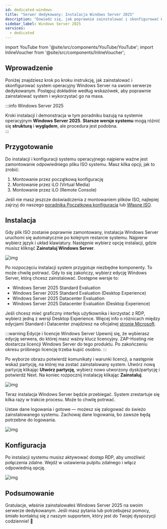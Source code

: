 ```yaml
---
id: dedicated-windows
title: "Serwer dedykowany: Instalacja Windows Server 2025"
description: "Dowiedz się, jak poprawnie zainstalować i skonfigurować Windows Server 2025 na swoim serwerze dedykowanym, aby uzyskać optymalną wydajność → Sprawdź teraz"
sidebar_label: Windows Server 2025
services:
  - dedicated
---
```


import YouTube from '@site/src/components/YouTube/YouTube';
import InlineVoucher from '@site/src/components/InlineVoucher';

## Wprowadzenie
Poniżej znajdziesz krok po kroku instrukcję, jak zainstalować i skonfigurować system operacyjny Windows Server na swoim serwerze dedykowanym. Postępuj dokładnie według wskazówek, aby poprawnie zainstalować system i wykorzystać go na maxa.



:::info Windows Server 2025

Kroki instalacji i demonstracja w tym poradniku bazują na systemie operacyjnym **Windows Server 2025**. **Starsze wersje systemu** mogą różnić się **strukturą** i **wyglądem**, ale procedura jest podobna.  
:::



<InlineVoucher />

## Przygotowanie
Do instalacji i konfiguracji systemu operacyjnego najpierw ważne jest zamontowanie odpowiedniego pliku ISO systemu. Masz kilka opcji, jak to zrobić:

1. Montowanie przez początkową konfigurację
2. Montowanie przez iLO (Virtual Media)
3. Montowanie przez iLO (Remote Console)

Jeśli nie masz jeszcze doświadczenia z montowaniem plików ISO, najlepiej zajrzyj do naszego [poradnika Początkowa konfiguracja](dedicated-setup.md) lub [Własne ISO](dedicated-iso.md).



## Instalacja

Gdy plik ISO zostanie poprawnie zamontowany, instalacja Windows Server uruchomi się automatycznie po kolejnym restarcie systemu. Najpierw wybierz język i układ klawiatury. Następnie wybierz opcję instalacji, gdzie musisz kliknąć **Zainstaluj Windows Server**.

![img](https://screensaver01.zap-hosting.com/index.php/s/gW4cr5WDGYEdBzw/download)

Po rozpoczęciu instalacji system przygotuje niezbędne komponenty. To może chwilę potrwać. Gdy to się zakończy, wybierz edycję Windows Server, którą chcesz zainstalować. Dostępne wersje to:

- Windows Server 2025 Standard Evaluation
- Windows Server 2025 Standard Evaluation (Desktop Experience)
- Windows Server 2025 Datacenter Evaluation
- Windows Server 2025 Datacenter Evaluation (Desktop Experience)

Jeśli chcesz mieć graficzny interfejs użytkownika i korzystać z RDP, wybierz jedną z wersji Desktop Experience. Więcej info o różnicach między edycjami Standard i Datacenter znajdziesz na oficjalnej [stronie Microsoft](https://learn.microsoft.com/en-us/windows-server/get-started/editions-comparison?pivots=windows-server-2025).

:::warning Edycje i licencje Windows Server
Upewnij się, że wybierasz edycję serwera, do której masz ważny klucz licencyjny. ZAP-Hosting nie dostarcza licencji Windows Server do tego produktu. Po zakończeniu okresu próbnego licencję trzeba kupić osobno.
:::

Po wyborze obrazu potwierdź komunikaty i warunki licencji, a następnie wskaż partycję, na której ma zostać zainstalowany system. Utwórz nową partycję klikając **Utwórz partycję**, wybierz nowo utworzony dysk/partycję i potwierdź Next. Na koniec rozpocznij instalację klikając **Zainstaluj**.

![img](https://screensaver01.zap-hosting.com/index.php/s/2RQcBKiqoJE9MAg/download)

Teraz instalacja Windows Server będzie przebiegać. System zrestartuje się kilka razy w trakcie procesu. Może to chwilę potrwać.

Ustaw dane logowania i gotowe — możesz się zalogować do świeżo zainstalowanego systemu. Zachowaj dane logowania, bo zawsze będą potrzebne do logowania.

![img](https://screensaver01.zap-hosting.com/index.php/s/FiXwH85pT24DYnJ/download)



## Konfiguracja

Po instalacji systemu musisz aktywować dostęp RDP, aby umożliwić połączenia zdalne. Wejdź w ustawienia pulpitu zdalnego i włącz odpowiednią opcję.

![img](https://screensaver01.zap-hosting.com/index.php/s/gCCcTzpn69LpgSr/download)



## Podsumowanie
Gratulacje, właśnie zainstalowałeś Windows Server 2025 na swoim serwerze dedykowanym. Jeśli masz pytania lub potrzebujesz pomocy, śmiało kontaktuj się z naszym supportem, który jest do Twojej dyspozycji codziennie! 🙂

<InlineVoucher />